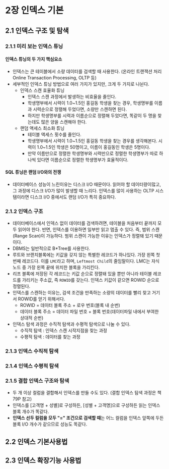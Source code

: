 # 2장 인덱스 기본

## 2.1 인덱스 구조 및 탐색

### 2.1.1 미리 보는 인덱스 튜닝

#### 인덱스 튜닝의 두 가지 핵심요소
- 인덱스는 큰 테이블에서 소량 데이터를 검색할 때 사용한다. (온라인 트랜잭션 처리 Online Transaction Processing, OLTP 등)
- 세부적인 인덱스 튜닝 방법으로 여러 가지가 있지만, 크게 두 가지로 나뉜다.
    - 인덱스 스캔 효율화 튜닝
        - 인덱스 스캔 과정에서 발생하는 비효율을 줄인다.
        - 학생명부에서 시력이 1.0~1.5인 홍길동 학생을 찾는 경우, 학생명부를 이름과 시력순으로 정렬해 두었다면, 소량만 스캔하면 된다.
        - 하지만 학생명부를 시력과 이름순으로 정렬해 두었다면, 똑같이 두 명을 찾는데도 많은 양을 스캔해야 한다.
    - 랜덤 액세스 최소화 튜닝
        - 테이블 액세스 횟수를 줄인다.
        - 학생명부에서 시력이 1.0~1.5인 홍길동 학생을 찾는 경우를 생각해본다. 시력이 1.0~1.5인 학생은 50명이고, 이름이 홍길동인 학생은 5명이다.
        - 만약 이름만으로 정렬한 학생명부와 시력만으로 정렬한 학생명부가 따로 하나씩 있다면 이름순으로 정렬한 학생명부가 효율적이다.

#### SQL 튜닝은 랜덤 I/O와의 전쟁
- 데이터베이스 성능이 느린이유는 디스크 I/O 때문이다. 읽어야 할 데이터량이많고, 그 과정에 디스크 I/O가 많이 발생할 때 느리다. 인덱스를 많이 사용하는 OLTP 시스템이라면 디스크 I/O 중에서도 랜덤 I/O가 특히 중요하다.

### 2.1.2 인덱스 구조
- 데이터베이스에서 인덱스 없이 데이터를 검색하려면, 테이블을 처음부터 끝까지 모두 읽어야 한다. 반면, 인덱스를 이용하면 일부만 읽고 멈출 수 있다. 즉, 범위 스캔(Range Scan)이 가능하다. 범위 스캔이 가능한 이유는 인덱스가 정렬돼 있기 때문이다.
- DBMS는 일반적으로 B*Tree를 사용한다.
- 루트와 브랜치블록에는 키값을 갖지 않는 특별한 레코드가 하나있다. 가장 왼쪽 첫 번째 레코드다. 이를 `LMC`라고 하며, `Leftmost Child`의 줄임말이다. LMC는 자식 노드 중 가장 왼쪽 끝에 위치한 블록을 가리킨다.
- 리프 블록에 저장된 각 레코드는 키값 순으로 정렬돼 있을 뿐만 아니라 테이블 레코드를 가리키는 주소값, 즉 `ROWID`를 갖는다. 인덱스 키값이 같으면 ROWID 순으로 정렬된다.
- 인덱스를 스캔하는 이유는, 검색 조건을 만족하는 소량의 데이터를 빨리 찾고 거기서 ROWID를 얻기 위해서다.
    - ROWID = 데이터 블록 주소 + 로우 번호(블록 내 순번)
    - 데이터 블록 주소 = 데이터 파일 번호 + 블록 번호(데이터파일 내에서 부여한 상대적 순번)
- 인덱스 탐색 과정은 수직적 탐색과 수평적 탐색으로 나눌 수 있다.
    - 수직적 탐색 : 인덱스 스캔 시작지점을 찾는 과정
    - 수평적 탐색 : 데이터를 찾는 과정

### 2.1.3 인덱스 수직적 탐색

### 2.1.4 인덱스 수평적 탐색

### 2.1.5 결합 인덱스 구조와 탐색
- 두 개 이상 컬럼을 결합해서 인덱스를 만들 수도 있다. (결합 인덱스 탐색 과정은 책 79P 참고)
- 인덱스를 [고객명 + 성별]로 구성하든, [성별 + 고객명]으로 구성하든 읽는 인덱스 블록 개수가 똑같다.
- **인덱스 선두 컬럼을 모두 "=" 조건으로 검색할 때**는 어느 컬럼을 인덱스 앞쪽에 두든 블록 I/O 개수가 같으므로 성능도 똑같다.

## 2.2 인덱스 기본사용법

## 2.3 인덱스 확장기능 사용법